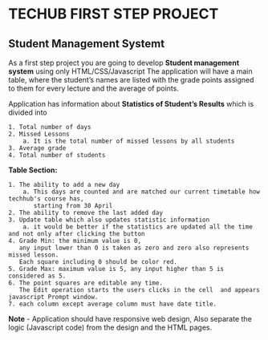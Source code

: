 # TECHUB FIRST STEP PROJECT 
## Student Management Systemt 

As a first step project you are going to develop **Student management system** using only HTML/CSS/Javascript 
The application will have a main table, where the student’s names are listed with the grade points assigned to them for every lecture and the average of points. 

Application has information about **Statistics of Student’s Results** which is divided into 

    1. Total number of days 
    2. Missed Lessons 
        a. It is the total number of missed lessons by all students
    3. Average grade 
    4. Total number of students 
    
**Table Section:** 

    1. The ability to add a new day 
        a. This days are counted and are matched our current timetable how techhub's course has, 
           starting from 30 April 
    2. The ability to remove the last added day 
    3. Update table which also updates statistic information 
        a. it would be better if the statistics are updated all the time and not only after clicking the button
    4. Grade Min: the minimum value is 0, 
       any input lower than 0 is taken as zero and zero also represents missed lesson. 
       Each square including 0 should be color red. 
    5. Grade Max: maximum value is 5, any input higher than 5 is considered as 5.  
    6. The point squares are editable any time. 
       The Edit operation starts the users clicks in the cell  and appears javascript Prompt window. 
    7. each column except average column must have date title.  
    
**Note** - Application should have responsive web design, Also separate the logic (Javascript code) from the design and the HTML pages. 
